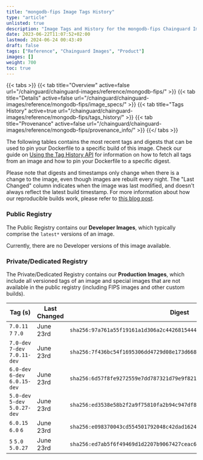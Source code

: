 ```yaml
---
title: "mongodb-fips Image Tags History"
type: "article"
unlisted: true
description: "Image Tags and History for the mongodb-fips Chainguard Image"
date: 2023-06-22T11:07:52+02:00
lastmod: 2024-06-24 00:43:49
draft: false
tags: ["Reference", "Chainguard Images", "Product"]
images: []
weight: 700
toc: true
---
```


{{< tabs >}}
{{< tab title="Overview" active=false url="/chainguard/chainguard-images/reference/mongodb-fips/" >}}
{{< tab title="Details" active=false url="/chainguard/chainguard-images/reference/mongodb-fips/image_specs/" >}}
{{< tab title="Tags History" active=true url="/chainguard/chainguard-images/reference/mongodb-fips/tags_history/" >}}
{{< tab title="Provenance" active=false url="/chainguard/chainguard-images/reference/mongodb-fips/provenance_info/" >}}
{{</ tabs >}}

The following tables contains the most recent tags and digests that can be used to pin your Dockerfile to a specific build of this image. Check our guide on [Using the Tag History API](/chainguard/chainguard-images/using-the-tag-history-api/) for information on how to fetch all tags from an image and how to pin your Dockerfile to a specific digest.

Please note that digests and timestamps only change when there is a change to the image, even though images are rebuilt every night. The "Last Changed" column indicates when the image was last modified, and doesn't always reflect the latest build timestamp. For more information about how our reproducible builds work, please refer to [this blog post](https://www.chainguard.dev/unchained/reproducing-chainguards-reproducible-image-builds).

### Public Registry
The Public Registry contains our **Developer Images**, which typically comprise the `latest*` versions of an image.

Currently, there are no Developer versions of this image available.

### Private/Dedicated Registry
The Private/Dedicated Registry contains our **Production Images**, which include all versioned tags of an image and special images that are not available in the public registry (including FIPS images and other custom builds).

| Tag (s)                         | Last Changed | Digest                                                                    |
|---------------------------------|--------------|---------------------------------------------------------------------------|
|  `7.0.11` `7` `7.0`             | June 23rd    | `sha256:97a761a55f19161a1d306a2c44268154446ba25de3cc69087dd1f63ff6d75855` |
|  `7.0-dev` `7-dev` `7.0.11-dev` | June 23rd    | `sha256:7f436bc54f1695306dd4729d08e173d6680325e68dd4f89a45924c8455b58837` |
|  `6.0-dev` `6-dev` `6.0.15-dev` | June 23rd    | `sha256:6d57f8fe9272559e7dd787321d79e9f821f39a37a8b04638cbca5d6c2f2ce4f4` |
|  `5.0-dev` `5-dev` `5.0.27-dev` | June 23rd    | `sha256:ed3538e58b2f2a9f75810fa2b94c947df88086397d7e9098dde727634df37a89` |
|  `6.0.15` `6.0` `6`             | June 23rd    | `sha256:e098370043cd554501792048c42dad1624f250384ac4504424b89ca91bee2976` |
|  `5` `5.0` `5.0.27`             | June 23rd    | `sha256:ed7ab5f6f49469d1d2207b9067427ceac60faaca977d352c2cdf3308ba353383` |

